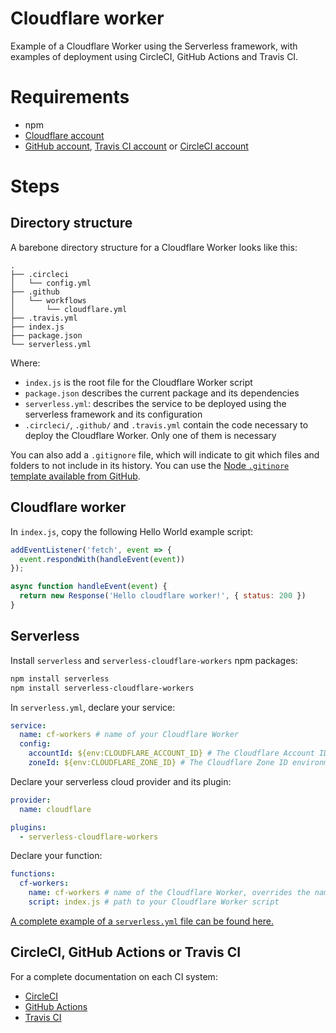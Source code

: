 # Cloudflare worker
Example of a Cloudflare Worker using the Serverless framework, with examples of deployment using CircleCI, GitHub Actions and Travis CI.

# Requirements
* npm
* [Cloudflare account](https://www.cloudflare.com/)
* [GitHub account](https://www.github.com/), [Travis CI account](https://travis-ci.org/signup) or [CircleCI account](https://circleci.com/docs/2.0/first-steps/)

# Steps
## Directory structure
A barebone directory structure for a Cloudflare Worker looks like this:
```
.
├── .circleci
│   └── config.yml
├── .github
│   └── workflows
│       └── cloudflare.yml
├── .travis.yml
├── index.js
├── package.json
└── serverless.yml
```

Where:
* `index.js` is the root file for the Cloudflare Worker script
* `package.json` describes the current package and its dependencies
* `serverless.yml`: describes the service to be deployed using the serverless framework and its configuration
* `.circleci/`, `.github/` and `.travis.yml` contain the code necessary to deploy the Cloudflare Worker. Only one of them is necessary

You can also add a `.gitignore` file, which will indicate to git which files and folders to not include in its history. You can use the [Node `.gitinore` template available from GitHub](https://github.com/github/gitignore/blob/master/Node.gitignore).

## Cloudflare worker
In `index.js`, copy the following Hello World example script:

```javascript
addEventListener('fetch', event => {
  event.respondWith(handleEvent(event))
});

async function handleEvent(event) {
  return new Response('Hello cloudflare worker!', { status: 200 })
}
```

## Serverless
Install `serverless` and `serverless-cloudflare-workers` npm packages:
```bash
npm install serverless
npm install serverless-cloudflare-workers
```

In `serverless.yml`, declare your service:
```yaml
service:
  name: cf-workers # name of your Cloudflare Worker
  config:
    accountId: ${env:CLOUDFLARE_ACCOUNT_ID} # The Cloudflare Account ID environment variable will be set with CircleCI, GitHub Actions or Travis CI
    zoneId: ${env:CLOUDFLARE_ZONE_ID} # The Cloudflare Zone ID environment variable will be set with CircleCI, GitHub Actions or Travis CI
```

Declare your serverless cloud provider and its plugin:
```yaml
provider:
  name: cloudflare

plugins:
  - serverless-cloudflare-workers
```

Declare your function:
```yaml
functions:
  cf-workers:
    name: cf-workers # name of the Cloudflare Worker, overrides the name generated by Serverless
    script: index.js # path to your Cloudflare Worker script
```

[A complete example of a `serverless.yml` file can be found here.](serverless.yml)

## CircleCI, GitHub Actions or Travis CI
For a complete documentation on each CI system:

* [CircleCI](doc/circleci.md)
* [GitHub Actions](doc/githubactions.md)
* [Travis CI](doc/travisci.md)
